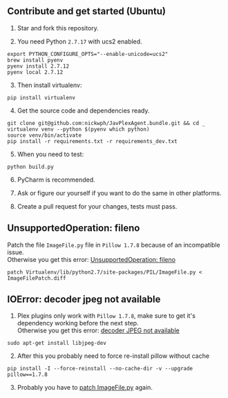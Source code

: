 ## Contribute and get started (Ubuntu)

1. Star and fork this repository.

2. You need Python `2.7.17` with ucs2 enabled.
```shell script
export PYTHON_CONFIGURE_OPTS="--enable-unicode=ucs2"
brew install pyenv
pyenv install 2.7.12
pyenv local 2.7.12
```

3. Then install virtualenv:
```shell script
pip install virtualenv
```

4. Get the source code and dependencies ready.
```shell script
git clone git@github.com:nickwph/JavPlexAgent.bundle.git && cd _
virtualenv venv --python $(pyenv which python)
source venv/bin/activate
pip install -r requirements.txt -r requirements_dev.txt
```

5. When you need to test:
```shell script
python build.py
```

6. PyCharm is recommended. 

7. Ask or figure our yourself if you want to do the same in other platforms. 

8. Create a pull request for your changes, tests must pass.

## UnsupportedOperation: fileno

Patch the file `ImageFile.py` file in `Pillow 1.7.8` because of an incompatible issue.  
Otherwise you get this error: [UnsupportedOperation: fileno](https://stackoverflow.com/a/33300044)

```shell script
patch Virtualenv/lib/python2.7/site-packages/PIL/ImageFile.py < ImageFilePatch.diff
```

## IOError: decoder jpeg not available

1. Plex plugins only work with `Pillow 1.7.8`, make sure to get it's dependency working before the next step.  
Otherwise you get this error: [decoder JPEG not available](https://stackoverflow.com/q/8915296)
```shell script
sudo apt-get install libjpeg-dev
```

2. After this you probably need to force re-install pillow without cache
```shell script
pip install -I --force-reinstall --no-cache-dir -v --upgrade  pillow==1.7.8
```

3. Probably you have to [patch ImageFile.py](#unsupportedoperation-fileno-linux) again.
